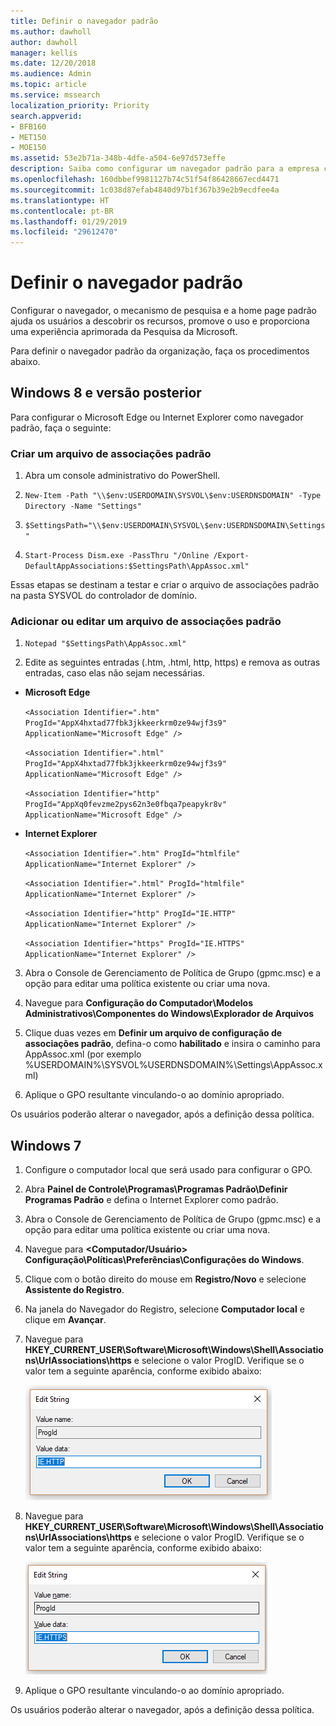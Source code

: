 ```yaml
---
title: Definir o navegador padrão
ms.author: dawholl
author: dawholl
manager: kellis
ms.date: 12/20/2018
ms.audience: Admin
ms.topic: article
ms.service: mssearch
localization_priority: Priority
search.appverid:
- BFB160
- MET150
- MOE150
ms.assetid: 53e2b71a-348b-4dfe-a504-6e97d573effe
description: Saiba como configurar um navegador padrão para a empresa com a Pesquisa da Microsoft.
ms.openlocfilehash: 160dbbef9981127b74c51f54f86428667ecd4471
ms.sourcegitcommit: 1c038d87efab4840d97b1f367b39e2b9ecdfee4a
ms.translationtype: HT
ms.contentlocale: pt-BR
ms.lasthandoff: 01/29/2019
ms.locfileid: "29612470"
---
```

# <a name="set-default-browser"></a>Definir o navegador padrão

Configurar o navegador, o mecanismo de pesquisa e a home page padrão ajuda os usuários a descobrir os recursos, promove o uso e proporciona uma experiência aprimorada da Pesquisa da Microsoft.
  
Para definir o navegador padrão da organização, faça os procedimentos abaixo.
  
## <a name="windows-8-and-above"></a>Windows 8 e versão posterior

Para configurar o Microsoft Edge ou Internet Explorer como navegador padrão, faça o seguinte:
  
### <a name="create-default-associations-file"></a>Criar um arquivo de associações padrão

1. Abra um console administrativo do PowerShell.
    
2.  `New-Item -Path "\\$env:USERDOMAIN\SYSVOL\$env:USERDNSDOMAIN" -Type Directory -Name "Settings"`
    
3.  `$SettingsPath="\\$env:USERDOMAIN\SYSVOL\$env:USERDNSDOMAIN\Settings"`
    
4.  `Start-Process Dism.exe -PassThru "/Online /Export-DefaultAppAssociations:$SettingsPath\AppAssoc.xml"`
    
Essas etapas se destinam a testar e criar o arquivo de associações padrão na pasta SYSVOL do controlador de domínio.
  
### <a name="add-or-edit-the-default-associations-file"></a>Adicionar ou editar um arquivo de associações padrão

1. `Notepad "$SettingsPath\AppAssoc.xml"`
    
2. Edite as seguintes entradas (.htm, .html, http, https) e remova as outras entradas, caso elas não sejam necessárias.
    
  - **Microsoft Edge**
    
     `<Association Identifier=".htm" ProgId="AppX4hxtad77fbk3jkkeerkrm0ze94wjf3s9" ApplicationName="Microsoft Edge" />`
  
     `<Association Identifier=".html" ProgId="AppX4hxtad77fbk3jkkeerkrm0ze94wjf3s9" ApplicationName="Microsoft Edge" />`
  
     `<Association Identifier="http" ProgId="AppXq0fevzme2pys62n3e0fbqa7peapykr8v" ApplicationName="Microsoft Edge" />`
    
  - **Internet Explorer**
    
     `<Association Identifier=".htm" ProgId="htmlfile" ApplicationName="Internet Explorer" />`
  
     `<Association Identifier=".html" ProgId="htmlfile" ApplicationName="Internet Explorer" />`
  
     `<Association Identifier="http" ProgId="IE.HTTP" ApplicationName="Internet Explorer" />`
  
     `<Association Identifier="https" ProgId="IE.HTTPS" ApplicationName="Internet Explorer" />`
    
3. Abra o Console de Gerenciamento de Política de Grupo (gpmc.msc) e a opção para editar uma política existente ou criar uma nova.
    
1. Navegue para **Configuração do Computador\Modelos Administrativos\Componentes do Windows\Explorador de Arquivos**
    
2. Clique duas vezes em **Definir um arquivo de configuração de associações padrão**, defina-o como **habilitado** e insira o caminho para AppAssoc.xml (por exemplo %USERDOMAIN%\SYSVOL\%USERDNSDOMAIN%\Settings\AppAssoc.xml)
    
4. Aplique o GPO resultante vinculando-o ao domínio apropriado.
    
Os usuários poderão alterar o navegador, após a definição dessa política.
  
## <a name="windows-7"></a>Windows 7

1. Configure o computador local que será usado para configurar o GPO.
    
1. Abra **Painel de Controle\Programas\Programas Padrão\Definir Programas Padrão** e defina o Internet Explorer como padrão. 
    
2. Abra o Console de Gerenciamento de Política de Grupo (gpmc.msc) e a opção para editar uma política existente ou criar uma nova.
    
1. Navegue para **\<Computador/Usuário\> Configuração\Políticas\Preferências\Configurações do Windows**.
    
2. Clique com o botão direito do mouse em **Registro/Novo** e selecione **Assistente do Registro**.
    
3. Na janela do Navegador do Registro, selecione **Computador local** e clique em **Avançar**.
    
4. Navegue para **HKEY_CURRENT_USER\Software\Microsoft\Windows\Shell\Associations\UrlAssociations\https** e selecione o valor ProgID. Verifique se o valor tem a seguinte aparência, conforme exibido abaixo: 
    
    ![Selecione o valor ProgID em Editar Cadeia de Caracteres](media/f6173dcc-b898-4967-8c40-4b0fe411a92b.png)
  
5. Navegue para **HKEY_CURRENT_USER\Software\Microsoft\Windows\Shell\Associations\UrlAssociations\https** e selecione o valor ProgID. Verifique se o valor tem a seguinte aparência, conforme exibido abaixo: 
    
    ![Selecione a ProgID para HTTPS em Editar Cadeia de Caracteres](media/3519e13b-4fe7-4d15-946c-82fd50fc49bb.png)
  
3. Aplique o GPO resultante vinculando-o ao domínio apropriado.
    
Os usuários poderão alterar o navegador, após a definição dessa política.